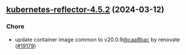 

## [kubernetes-reflector-4.5.2](https://github.com/truecharts/charts/compare/kubernetes-reflector-4.5.1...kubernetes-reflector-4.5.2) (2024-03-12)

### Chore



- update container image common to v20.0.9[@caa8bac](https://github.com/caa8bac) by renovate ([#19179](https://github.com/truecharts/charts/issues/19179))